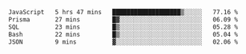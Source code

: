 
<!--START_SECTION:waka-->

```txt
JavaScript   5 hrs 47 mins   ███████████████████▒░░░░░   77.16 %
Prisma       27 mins         █▓░░░░░░░░░░░░░░░░░░░░░░░   06.09 %
SQL          23 mins         █▒░░░░░░░░░░░░░░░░░░░░░░░   05.28 %
Bash         22 mins         █▒░░░░░░░░░░░░░░░░░░░░░░░   05.04 %
JSON         9 mins          ▓░░░░░░░░░░░░░░░░░░░░░░░░   02.06 %
```

<!--END_SECTION:waka-->
